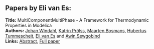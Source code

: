 <h2>Papers by Eli van Es:</h2>
<p>
<b>Title:</b> MultiComponentMultiPhase - A Framework for Thermodynamic Properties in Modelica<br />
<b>Authors:</b> <a href="../authors/author_332.html">Johan Windahl</a>, <a href="../authors/author_246.html">Katrin Prölss</a>, <a href="../authors/author_36.html">Maarten Bosmans</a>, <a href="../authors/author_315.html">Hubertus Tummescheit</a>, <a href="../authors/author_321.html">Eli van Es</a> and <a href="../authors/author_283.html">Awin Sewgobind</a><br />
<b>Links:</b> <a href="../abstracts/abstract_70.pdf">Abstract</a>, <a href="../submissions/ecp15118653_WindahlProlssBosmansTummescheitVanesSewgobind.pdf">Full paper</a>
</p>